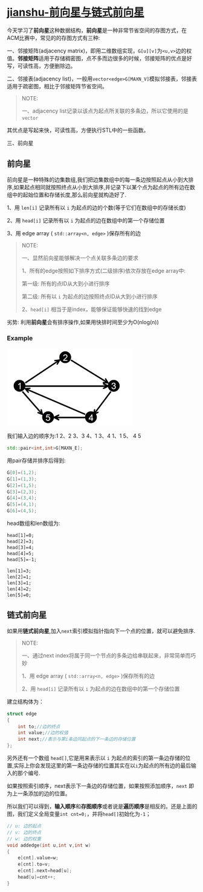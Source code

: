 # [jianshu-前向星与链式前向星](https://www.jianshu.com/p/107a645797a6)

今天学习了**前向星**这种数据结构，**前向星**是一种非常节省空间的存图方式，在ACM比赛中，常见的的存图方式有三种:

一、邻接矩阵(adjacency matrix)，即用二维数组实现，`G[u][v]`为`<u,v>`边的权值。**邻接矩阵**适用于存储稠密图，点不多而边很多的时候，邻接矩阵的优点是好写，可读性高，方便删除边。

二、邻接表(adjacency list)，一般用`vector<edge>G[MAXN_V]`模拟邻接表，邻接表适用于疏密图，相比于邻接矩阵节省空间。

> NOTE:
>
> 一、adjacency list记录以该点为起点所关联的多条边，所以它使用的是`vector`

其优点是写起来快，可读性高，方便执行STL中的一些函数。

三、前向星

## 前向星

前向星是一种特殊的边集数组,我们把边集数组中的每一条边按照起点从小到大排序,如果起点相同就按照终点从小到大排序,并记录下以某个点为起点的所有边在数组中的起始位置和存储长度,那么前向星就构造好了.

1、用 `len[i]`   记录所有以 `i` 为起点的边的个数(等于它们在数组中的存储长度)

2、用 `head[i]` 记录所有以 `i` 为起点的边在数组中的第一个存储位置

3、用 edge array ( `std::array<n, edge>` )保存所有的边

> NOTE:
>
> 一、显然前向星能够解决一个点关联多条边的要求
>
> 1、所有的edge按照如下排序方式(二级排序)依次存放在edge array中:
>
> 第一级: 所有的点ID从大到小进行排序 
>
> 第二级: 所有以 `i` 为起点的边按照终点ID从大到小进行排序 
>
> 2、`head[i]` 相当于是index，能够保证能够快速的找到edge
>
> 

劣势: 利用**前向星**会有排序操作,如果用快排时间至少为O(nlog(n))



### Example



![img](./12745088-e4e78e161eec48f5.png.webp)



我们输入边的顺序为:1 2、2 3、3 4、1 3、4 1、1 5、 4 5

```c++
std::pair<int,int>G[MAXN_E];
```

用pair存储并排序后得到:

```c
G[0]=(1,2);  
G[1]=(1,3);
G[2]=(1,5);
G[3]=(2,3);
G[4]=(3,4);
G[5]=(4,1);
G[6]=(4,5);
```

head数组和len数组为:
```
head[1]=0;  
head[2]=3;  
head[3]=4;   
head[4]=5;   
head[5]=-1;
```

````
len[1]=3;   
len[2]=1;   
len[3]=1;    
len[4]=2;     
len[5]=0;
````



## 链式前向星

如果用**链式前向星**,加入`next`索引模拟指针指向下一个点的位置，就可以避免排序.

> NOTE:
>
> 一、通过next index将属于同一个节点的多条边给串联起来，非常简单而巧妙
>
> 1、用 edge array ( `std::array<n, edge>` )保存所有的边
>
> 2、用 `head[i]` 记录所有以 `i` 为起点的边在数组中的第一个存储位置

建立结构体为：

```c++
struct edge
{
    int to;//边的终点
    int value;//边的权值
    int next;//表示与第i条边同起点的下一条边的存储位置
};
```

另外还有一个数组 `head[]`,它是用来表示以 `i` 为起点的索引的第一条边存储的位置,实际上你会发现这里的第一条边存储的位置其实在以`i`为起点的所有边的最后输入的那个编号.

如果按照索引顺序，next表示下一条边的存储位置，如果按照添加顺序，`next` 即为上一条添加的边的位置。

所以我们可以得到，**输入顺序**和**存图顺序**或者说是**遍历顺序**是相反的。还是上面的图，我们定义全局变量`int cnt=0;`，并将`head[]`初始化为`-1`；

```c++
// u: 边的起点
// v: 边的终点
// w: 边的权重
void addedge(int u,int v,int w)
{
    e[cnt].value=w;
    e[cnt].to=v;
    e[cnt].next=head[u];
    head[u]=cnt++;
}
```

